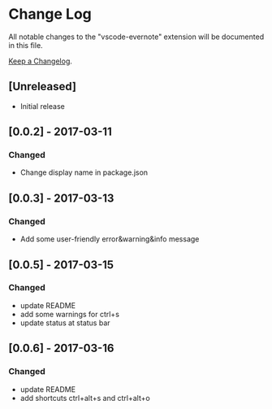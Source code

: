 # Change Log
All notable changes to the "vscode-evernote" extension will be documented in this file.

[Keep a Changelog](http://keepachangelog.com/).

## [Unreleased]
- Initial release

## [0.0.2] - 2017-03-11
### Changed
- Change display name in package.json

## [0.0.3] - 2017-03-13
### Changed
- Add some user-friendly error&warning&info message

## [0.0.5] - 2017-03-15
### Changed
- update README
- add some warnings for ctrl+s
- update status at status bar 

## [0.0.6] - 2017-03-16
### Changed
- update README
- add shortcuts ctrl+alt+s and ctrl+alt+o